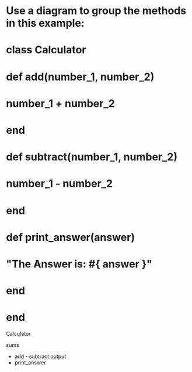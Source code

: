 # Use a diagram to group the methods in this example:
#
# class Calculator
#   def add(number_1, number_2)
#     number_1 + number_2
#   end
#
#   def subtract(number_1, number_2)
#     number_1 - number_2
#   end
#
#   def print_answer(answer)
#     "The Answer is: #{ answer }"
#   end
# end

Calculator

sums
- add - subtract
output
- print_answer
